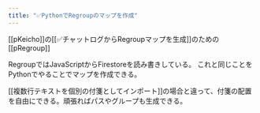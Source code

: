 ```yaml
---
title: "✅PythonでRegroupのマップを作成"
---
```


[[pKeicho]]の[[✅チャットログからRegroupマップを生成]]のための[[pRegroup]]

RegroupではJavaScriptからFirestoreを読み書きしている。
これと同じことをPythonでやることでマップを作成できる。

[[複数行テキストを個別の付箋としてインポート]]の場合と違って、付箋の配置を自由にできる。頑張ればパスやグループも生成できる。

